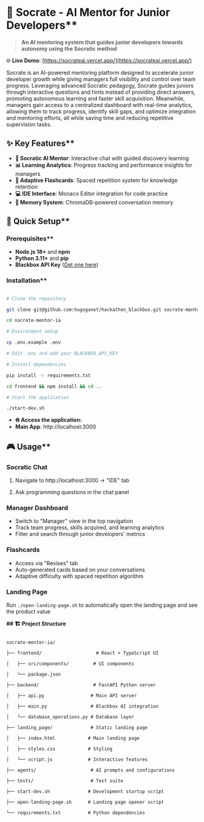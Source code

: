 # 🧠 Socrate - AI Mentor for Junior Developers**

> **An AI mentoring system that guides junior developers towards autonomy using the Socratic method**

🌐 **Live Demo**: [https://socrateai.vercel.app/](https://socrateai.vercel.app/)

Socrate is an AI-powered mentoring platform designed to accelerate junior developer growth while giving managers full visibility and control over team progress. Leveraging advanced Socratic pedagogy, Socrate guides juniors through interactive questions and hints instead of providing direct answers, promoting autonomous learning and faster skill acquisition. Meanwhile, managers gain access to a centralized dashboard with real-time analytics, allowing them to track progress, identify skill gaps, and optimize integration and mentoring efforts, all while saving time and reducing repetitive supervision tasks.

## ✨ Key Features**

- **🤖 Socratic AI Mentor**: Interactive chat with guided discovery learning
- **📊 Learning Analytics**: Progress tracking and performance insights for managers
- **🎯 Adaptive Flashcards**: Spaced repetition system for knowledge retention
- **💻 IDE Interface**: Monaco Editor integration for code practice
- **🧠 Memory System**: ChromaDB-powered conversation memory

## 🚀 Quick Setup**

### Prerequisites**

- **Node.js 18+** and **npm**
- **Python 3.11+** and **pip**
- **Blackbox API Key** ([Get one here](https://blackbox.ai/api))

### Installation**

```bash

# Clone the repository

git clone git@github.com:hugoganet/hackathon_blackbox.git socrate-mentor-ia

cd socrate-mentor-ia

# Environment setup

cp .env.example .env

# Edit .env and add your BLACKBOX_API_KEY

# Install dependencies

pip install -r requirements.txt

cd frontend && npm install && cd ..

# Start the application

./start-dev.sh

```

- **🌐 Access the application:**
- **Main App**: http://localhost:3000

## 🎮 Usage**

### **Socratic Chat**

1. Navigate to http://localhost:3000 → "IDE" tab

2. Ask programming questions in the chat panel

### **Manager Dashboard**

- Switch to "Manager" view in the top navigation
- Track team progress, skills acquired, and learning analytics
- Filter and search through junior developers' metrics

### **Flashcards**

- Access via "Revises" tab
- Auto-generated cards based on your conversations
- Adaptive difficulty with spaced repetition algorithm

### **Landing Page**

Run `./open-landing-page.sh` to automatically open the landing page and see the product value

**## 🏗️ Project Structure**

```

socrate-mentor-ia/

├── frontend/                    # React + TypeScript UI

│   ├── src/components/         # UI components

│   └── package.json

├── backend/                    # FastAPI Python server

│   ├── api.py                 # Main API server

│   ├── main.py                # Blackbox AI integration

│   └── database_operations.py # Database layer

├── landing_page/              # Static landing page

│   ├── index.html            # Main landing page

│   ├── styles.css            # Styling

│   └── script.js             # Interactive features

├── agents/                    # AI prompts and configurations

├── tests/                     # Test suite

├── start-dev.sh              # Development startup script

├── open-landing-page.sh      # Landing page opener script

└── requirements.txt          # Python dependencies

```
